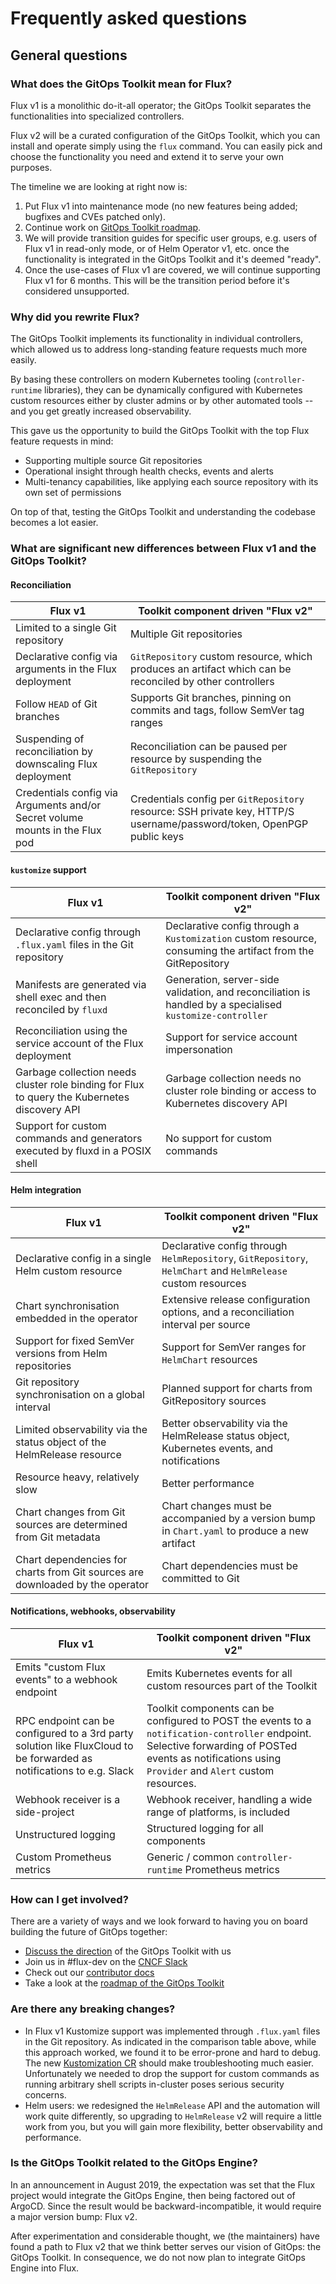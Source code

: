 # Frequently asked questions

## General questions

### What does the GitOps Toolkit mean for Flux?

Flux v1 is a monolithic do-it-all operator; the GitOps Toolkit separates the functionalities into specialized controllers.

Flux v2 will be a curated configuration of the GitOps Toolkit, which you can install and operate simply using the `flux` command. You can easily pick and choose the functionality you need and extend it to serve your own purposes.

The timeline we are looking at right now is:

1. Put Flux v1 into maintenance mode (no new features being added; bugfixes and CVEs patched only).
1. Continue work on [GitOps Toolkit roadmap](https://toolkit.fluxcd.io/roadmap/).
1. We will provide transition guides for specific user groups, e.g. users of Flux v1 in read-only mode, or of Helm Operator v1, etc. once the functionality is integrated in the GitOps Toolkit and it's deemed "ready".
1. Once the use-cases of Flux v1 are covered, we will continue supporting Flux v1 for 6 months. This will be the transition period before it's considered unsupported.

### Why did you rewrite Flux?

The GitOps Toolkit implements its functionality in individual controllers, which allowed us to address long-standing feature requests much more easily.

By basing these controllers on modern Kubernetes tooling (`controller-runtime` libraries), they can be dynamically configured with Kubernetes custom resources either by cluster admins or by other automated tools -- and you get greatly increased observability.

This gave us the opportunity to build the GitOps Toolkit with the top Flux feature requests in mind:

- Supporting multiple source Git repositories
- Operational insight through health checks, events and alerts
- Multi-tenancy capabilities, like applying each source repository with its own set of permissions

On top of that, testing the GitOps Toolkit and understanding the codebase becomes a lot easier.

### What are significant new differences between Flux v1 and the GitOps Toolkit?

#### Reconciliation

Flux v1                            | Toolkit component driven "Flux v2"
---------------------------------- | ----------------------------------
Limited to a single Git repository | Multiple Git repositories
Declarative config via arguments in the Flux deployment | `GitRepository` custom resource, which produces an artifact which can be reconciled by other controllers
Follow `HEAD` of Git branches | Supports Git branches, pinning on commits and tags, follow SemVer tag ranges
Suspending of reconciliation by downscaling Flux deployment | Reconciliation can be paused per resource by suspending the `GitRepository`
Credentials config via Arguments and/or Secret volume mounts in the Flux pod | Credentials config per `GitRepository` resource: SSH private key, HTTP/S username/password/token, OpenPGP public keys

#### `kustomize` support

Flux v1                            | Toolkit component driven "Flux v2"
---------------------------------- | ----------------------------------
Declarative config through `.flux.yaml` files in the Git repository | Declarative config through a `Kustomization` custom resource, consuming the artifact from the GitRepository
Manifests are generated via shell exec and then reconciled by `fluxd` | Generation, server-side validation, and reconciliation is handled by a specialised `kustomize-controller`
Reconciliation using the service account of the Flux deployment | Support for service account impersonation
Garbage collection needs cluster role binding for Flux to query the Kubernetes discovery API | Garbage collection needs no cluster role binding or access to Kubernetes discovery API
Support for custom commands and generators executed by fluxd in a POSIX shell | No support for custom commands

#### Helm integration

Flux v1                            | Toolkit component driven "Flux v2"
---------------------------------- | ----------------------------------
Declarative config in a single Helm custom resource | Declarative config through `HelmRepository`, `GitRepository`, `HelmChart` and `HelmRelease` custom resources
Chart synchronisation embedded in the operator | Extensive release configuration options, and a reconciliation interval per source
Support for fixed SemVer versions from Helm repositories | Support for SemVer ranges for `HelmChart` resources
Git repository synchronisation on a global interval | Planned support for charts from GitRepository sources
Limited observability via the status object of the HelmRelease resource | Better observability via the HelmRelease status object, Kubernetes events, and notifications
Resource heavy, relatively slow | Better performance
Chart changes from Git sources are determined from Git metadata | Chart changes must be accompanied by a version bump in `Chart.yaml` to produce a new artifact
Chart dependencies for charts from Git sources are downloaded by the operator | Chart dependencies must be committed to Git

#### Notifications, webhooks, observability

Flux v1                            | Toolkit component driven "Flux v2"
---------------------------------- | ----------------------------------
Emits "custom Flux events" to a webhook endpoint | Emits Kubernetes events for all custom resources part of the Toolkit
RPC endpoint can be configured to a 3rd party solution like FluxCloud to be forwarded as notifications to e.g. Slack | Toolkit components can be configured to POST the events to a `notification-controller` endpoint. Selective forwarding of POSTed events as notifications using `Provider` and `Alert` custom resources.
Webhook receiver is a side-project | Webhook receiver, handling a wide range of platforms, is included
Unstructured logging | Structured logging for all components
Custom Prometheus metrics | Generic / common `controller-runtime` Prometheus metrics

### How can I get involved?

There are a variety of ways and we look forward to having you on board building the future of GitOps together:

- [Discuss the direction](https://github.com/fluxcd/toolkit/discussions) of the GitOps Toolkit with us
- Join us in #flux-dev on the [CNCF Slack](https://slack.cncf.io)
- Check out our [contributor docs](https://toolkit.fluxcd.io/contributing/)
- Take a look at the [roadmap of the GitOps Toolkit](https://toolkit.fluxcd.io/roadmap/)

### Are there any breaking changes?

- In Flux v1 Kustomize support was implemented through `.flux.yaml` files in the Git repository. As indicated in the comparison table above, while this approach worked, we found it to be error-prone and hard to debug. The new [Kustomization CR](https://github.com/fluxcd/kustomize-controller/blob/master/docs/spec/v1alpha1/kustomization.md) should make troubleshooting much easier. Unfortunately we needed to drop the support for custom commands as running arbitrary shell scripts in-cluster poses serious security concerns.
- Helm users: we redesigned the `HelmRelease` API and the automation will work quite differently, so upgrading to `HelmRelease` v2 will require a little work from you, but you will gain more flexibility, better observability and performance.

### Is the GitOps Toolkit related to the GitOps Engine?

In an announcement in August 2019, the expectation was set that the Flux project would integrate the GitOps Engine, then being factored out of ArgoCD. Since the result would be backward-incompatible, it would require a major version bump: Flux v2.

After experimentation and considerable thought, we (the maintainers) have found a path to Flux v2 that we think better serves our vision of GitOps: the GitOps Toolkit. In consequence, we do not now plan to integrate GitOps Engine into Flux.
